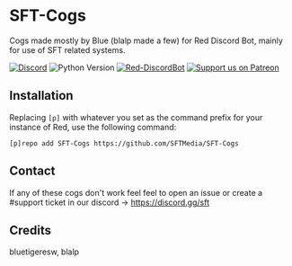 # SFT-Cogs
Cogs made mostly by Blue (blalp made a few) for Red Discord Bot, mainly for use of SFT related systems.

[![Discord](https://img.shields.io/discord/113990411063656454)](https://discord.gg/P56dXsD)
![Python Version](https://img.shields.io/badge/python-3.11-blue.svg)
[![Red-DiscordBot](https://img.shields.io/badge/red--discordbot-v3.5-red)](https://github.com/Cog-Creators/Red-DiscordBot/releases)
[![Support us on Patreon](https://img.shields.io/badge/support-patreon-F96854.svg)](https://www.patreon.com/sftmedia)

## Installation
Replacing `[p]` with whatever you set as the command prefix for your instance of Red, use the following command:
```
[p]repo add SFT-Cogs https://github.com/SFTMedia/SFT-Cogs
```

## Contact
If any of these cogs don't work feel feel to open an issue or create a #support ticket in our discord -> https://discord.gg/sft

## Credits
bluetigeresw, blalp
